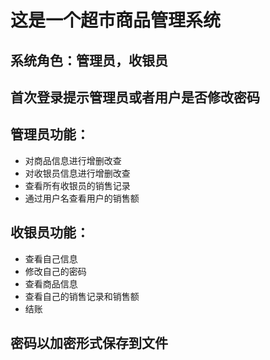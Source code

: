 # 这是一个超市商品管理系统

## 系统角色：管理员，收银员

## 首次登录提示管理员或者用户是否修改密码

## 管理员功能：
* 对商品信息进行增删改查
* 对收银员信息进行增删改查
* 查看所有收银员的销售记录
* 通过用户名查看用户的销售额

## 收银员功能：
* 查看自己信息
* 修改自己的密码
* 查看商品信息
* 查看自己的销售记录和销售额
* 结账

## 密码以加密形式保存到文件
